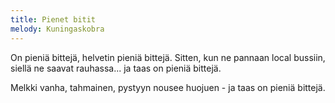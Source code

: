 ```yaml
---
title: Pienet bitit
melody: Kuningaskobra
---
```


On pieniä bittejä,
helvetin pieniä bittejä.
Sitten, kun ne pannaan local bussiin,
siellä ne saavat rauhassa...
ja taas on pieniä bittejä.

Melkki vanha, tahmainen,
pystyyn nousee huojuen -
ja taas on pieniä bittejä.
